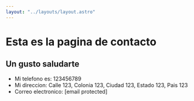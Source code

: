 ```yaml
---
layout: "../layouts/layout.astro"
---
```


# Esta es la pagina de contacto
## Un gusto saludarte

 * Mi telefono es: 123456789
 * Mi direccion: Calle 123, Colonia 123, Ciudad 123, Estado 123, Pais 123
 * Correo electronico: [email protected]